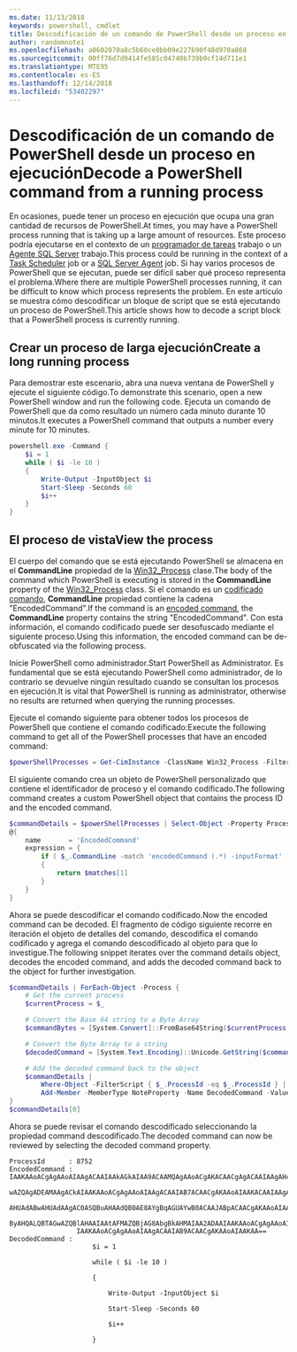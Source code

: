 ```yaml
---
ms.date: 11/13/2018
keywords: powershell, cmdlet
title: Descodificación de un comando de PowerShell desde un proceso en ejecución
author: randomnote1
ms.openlocfilehash: a0602070a8c5b60ce0bb09e227690f48d970a868
ms.sourcegitcommit: 00ff76d7d9414fe585c04740b739b9cf14d711e1
ms.translationtype: MTE95
ms.contentlocale: es-ES
ms.lasthandoff: 12/14/2018
ms.locfileid: "53402297"
---
```

# <a name="decode-a-powershell-command-from-a-running-process"></a><span data-ttu-id="e1c93-103">Descodificación de un comando de PowerShell desde un proceso en ejecución</span><span class="sxs-lookup"><span data-stu-id="e1c93-103">Decode a PowerShell command from a running process</span></span>

<span data-ttu-id="e1c93-104">En ocasiones, puede tener un proceso en ejecución que ocupa una gran cantidad de recursos de PowerShell.</span><span class="sxs-lookup"><span data-stu-id="e1c93-104">At times, you may have a PowerShell process running that is taking up a large amount of resources.</span></span>
<span data-ttu-id="e1c93-105">Este proceso podría ejecutarse en el contexto de un [programador de tareas][] trabajo o un [Agente SQL Server][] trabajo.</span><span class="sxs-lookup"><span data-stu-id="e1c93-105">This process could be running in the context of a [Task Scheduler][] job or a [SQL Server Agent][] job.</span></span> <span data-ttu-id="e1c93-106">Si hay varios procesos de PowerShell que se ejecutan, puede ser difícil saber qué proceso representa el problema.</span><span class="sxs-lookup"><span data-stu-id="e1c93-106">Where there are multiple PowerShell processes running, it can be difficult to know which process represents the problem.</span></span> <span data-ttu-id="e1c93-107">En este artículo se muestra cómo descodificar un bloque de script que se está ejecutando un proceso de PowerShell.</span><span class="sxs-lookup"><span data-stu-id="e1c93-107">This article shows how to decode a script block that a PowerShell process is currently running.</span></span>

## <a name="create-a-long-running-process"></a><span data-ttu-id="e1c93-108">Crear un proceso de larga ejecución</span><span class="sxs-lookup"><span data-stu-id="e1c93-108">Create a long running process</span></span>

<span data-ttu-id="e1c93-109">Para demostrar este escenario, abra una nueva ventana de PowerShell y ejecute el siguiente código.</span><span class="sxs-lookup"><span data-stu-id="e1c93-109">To demonstrate this scenario, open a new PowerShell window and run the following code.</span></span> <span data-ttu-id="e1c93-110">Ejecuta un comando de PowerShell que da como resultado un número cada minuto durante 10 minutos.</span><span class="sxs-lookup"><span data-stu-id="e1c93-110">It executes a PowerShell command that outputs a number every minute for 10 minutes.</span></span>

```powershell
powershell.exe -Command {
    $i = 1
    while ( $i -le 10 )
    {
        Write-Output -InputObject $i
        Start-Sleep -Seconds 60
        $i++
    }
}
```

## <a name="view-the-process"></a><span data-ttu-id="e1c93-111">El proceso de vista</span><span class="sxs-lookup"><span data-stu-id="e1c93-111">View the process</span></span>

<span data-ttu-id="e1c93-112">El cuerpo del comando que se está ejecutando PowerShell se almacena en el **CommandLine** propiedad de la [Win32_Process][] clase.</span><span class="sxs-lookup"><span data-stu-id="e1c93-112">The body of the command which PowerShell is executing is stored in the **CommandLine** property of the [Win32_Process][] class.</span></span> <span data-ttu-id="e1c93-113">Si el comando es un [codificado comando][], **CommandLine** propiedad contiene la cadena "EncodedCommand".</span><span class="sxs-lookup"><span data-stu-id="e1c93-113">If the command is an [encoded command][], the **CommandLine** property contains the string "EncodedCommand".</span></span> <span data-ttu-id="e1c93-114">Con esta información, el comando codificado puede ser desofuscado mediante el siguiente proceso.</span><span class="sxs-lookup"><span data-stu-id="e1c93-114">Using this information, the encoded command can be de-obfuscated via the following process.</span></span>

<span data-ttu-id="e1c93-115">Inicie PowerShell como administrador.</span><span class="sxs-lookup"><span data-stu-id="e1c93-115">Start PowerShell as Administrator.</span></span> <span data-ttu-id="e1c93-116">Es fundamental que se está ejecutando PowerShell como administrador, de lo contrario se devuelve ningún resultado cuando se consultan los procesos en ejecución.</span><span class="sxs-lookup"><span data-stu-id="e1c93-116">It is vital that PowerShell is running as administrator, otherwise no results are returned when querying the running processes.</span></span>

<span data-ttu-id="e1c93-117">Ejecute el comando siguiente para obtener todos los procesos de PowerShell que contiene el comando codificado:</span><span class="sxs-lookup"><span data-stu-id="e1c93-117">Execute the following command to get all of the PowerShell processes that have an encoded command:</span></span>

```powershell
$powerShellProcesses = Get-CimInstance -ClassName Win32_Process -Filter 'CommandLine LIKE "%EncodedCommand%"'
```

<span data-ttu-id="e1c93-118">El siguiente comando crea un objeto de PowerShell personalizado que contiene el identificador de proceso y el comando codificado.</span><span class="sxs-lookup"><span data-stu-id="e1c93-118">The following command creates a custom PowerShell object that contains the process ID and the encoded command.</span></span>

```powershell
$commandDetails = $powerShellProcesses | Select-Object -Property ProcessId,
@{
    name       = 'EncodedCommand'
    expression = {
        if ( $_.CommandLine -match 'encodedCommand (.*) -inputFormat' )
        {
            return $matches[1]
        }
    }
}
```

<span data-ttu-id="e1c93-119">Ahora se puede descodificar el comando codificado.</span><span class="sxs-lookup"><span data-stu-id="e1c93-119">Now the encoded command can be decoded.</span></span> <span data-ttu-id="e1c93-120">El fragmento de código siguiente recorre en iteración el objeto de detalles del comando, descodifica el comando codificado y agrega el comando descodificado al objeto para que lo investigue.</span><span class="sxs-lookup"><span data-stu-id="e1c93-120">The following snippet iterates over the command details object, decodes the encoded command, and adds the decoded command back to the object for further investigation.</span></span>

```powershell
$commandDetails | ForEach-Object -Process {
    # Get the current process
    $currentProcess = $_

    # Convert the Base 64 string to a Byte Array
    $commandBytes = [System.Convert]::FromBase64String($currentProcess.EncodedCommand)

    # Convert the Byte Array to a string
    $decodedCommand = [System.Text.Encoding]::Unicode.GetString($commandBytes)

    # Add the decoded command back to the object
    $commandDetails |
        Where-Object -FilterScript { $_.ProcessId -eq $_.ProcessId } |
        Add-Member -MemberType NoteProperty -Name DecodedCommand -Value $decodedCommand
}
$commandDetails[0]
```

<span data-ttu-id="e1c93-121">Ahora se puede revisar el comando descodificado seleccionando la propiedad command descodificado.</span><span class="sxs-lookup"><span data-stu-id="e1c93-121">The decoded command can now be reviewed by selecting the decoded command property.</span></span>

```output
ProcessId      : 8752
EncodedCommand : IAAKAAoACgAgAAoAIAAgACAAIAAkAGkAIAA9ACAAMQAgAAoACgAKACAACgAgACAAIAAgAHcAaABpAGwAZQAgACgAIAAkAGkAIAAtAG
                 wAZQAgADEAMAAgACkAIAAKAAoACgAgAAoAIAAgACAAIAB7ACAACgAKAAoAIAAKACAAIAAgACAAIAAgACAAIABXAHIAaQB0AGUALQBP
                 AHUAdABwAHUAdAAgAC0ASQBuAHAAdQB0AE8AYgBqAGUAYwB0ACAAJABpACAACgAKAAoAIAAKACAAIAAgACAAIAAgACAAIABTAHQAYQ
                 ByAHQALQBTAGwAZQBlAHAAIAAtAFMAZQBjAG8AbgBkAHMAIAA2ADAAIAAKAAoACgAgAAoAIAAgACAAIAAgACAAIAAgACQAaQArACsA
                 IAAKAAoACgAgAAoAIAAgACAAIAB9ACAACgAKAAoAIAAKAA==
DecodedCommand :
                     $i = 1

                     while ( $i -le 10 )

                     {

                         Write-Output -InputObject $i

                         Start-Sleep -Seconds 60

                         $i++

                     }
```

[Programador de tareas]: /windows/desktop/TaskSchd/task-scheduler-start-page
[Task Scheduler]: /windows/desktop/TaskSchd/task-scheduler-start-page
[Agente SQL Server]: /sql/ssms/agent/sql-server-agent
[SQL Server Agent]: /sql/ssms/agent/sql-server-agent
[Win32_Process]: /windows/desktop/CIMWin32Prov/win32-process
[codificado comando]: /powershell/scripting/core-powershell/console/powershell.exe-command-line-help#-encodedcommand-
[encoded command]: /powershell/scripting/core-powershell/console/powershell.exe-command-line-help#-encodedcommand-
